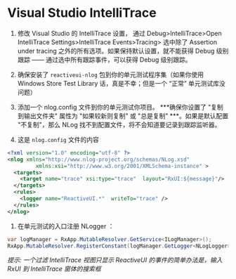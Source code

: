# Visual Studio IntelliTrace

1. 修改 Visual Studio 的 IntelliTrace 设置， 通过 Debug>IntelliTrace>Open IntelliTrace Settings>IntelliTrace Events>Tracing> 选中除了 Assertion under tracing 之外的所有选项。如果保持默认设置，就不能获得 Debug 级别跟踪 —— 通过选中所有跟踪事件，可以获得 Debug 级别跟踪。

1. 确保安装了 `reactiveui-nlog` 包到你的单元测试程序集（如果你使用 Windows Store Test Library 话，真是不幸；但是一个 “正常” 单元测试库没问题）

1. 添加一个 nlog.config 文件到你的单元测试你项目。 ***确保你设置了 "复制到输出文件夹" 属性为 "如果较新则复制" 或 "总是复制" ***。如果是默认配置 "不复制"，那么 NLog 找不到配置文件，将不会知道要记录到跟踪监听器。

1. 这是 `nlog.config` 文件的内容

```xml
<?xml version="1.0" encoding="utf-8" ?>
<nlog xmlns="http://www.nlog-project.org/schemas/NLog.xsd"
         xmlns:xsi="http://www.w3.org/2001/XMLSchema-instance" >
  <targets>
    <target name="trace" xsi:type="trace"  layout="RxUI:${message}"/>
  </targets>
  <rules>
    <logger name="ReactiveUI.*"  writeTo="trace" />
  </rules>
</nlog>
```

1. 在单元测试的入口注册 NLogger ：

``` cs
var logManager = RxApp.MutableResolver.GetService<ILogManager>();
RxApp.MutableResolver.RegisterConstant(logManager.GetLogger<NLogLogger>(),typeof(IFullLogger));   
```

*提示: 一个过滤 IntelliTrace 视图只显示 ReactiveUI 的事件的简单办法是，输入 RxUI 到 IntelliTrace 窗体的搜索框*

